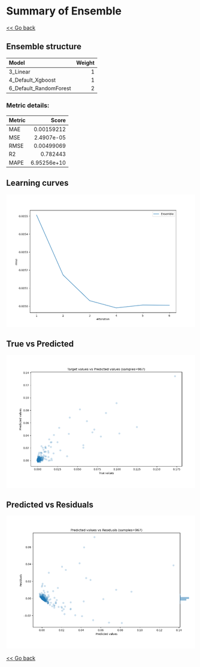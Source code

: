 # Summary of Ensemble

[<< Go back](../README.md)


## Ensemble structure
| Model                  |   Weight |
|:-----------------------|---------:|
| 3_Linear               |        1 |
| 4_Default_Xgboost      |        1 |
| 6_Default_RandomForest |        2 |

### Metric details:
| Metric   |       Score |
|:---------|------------:|
| MAE      | 0.00159212  |
| MSE      | 2.4907e-05  |
| RMSE     | 0.00499069  |
| R2       | 0.782443    |
| MAPE     | 6.95256e+10 |



## Learning curves
![Learning curves](learning_curves.png)
## True vs Predicted

![True vs Predicted](true_vs_predicted.png)


## Predicted vs Residuals

![Predicted vs Residuals](predicted_vs_residuals.png)



[<< Go back](../README.md)
